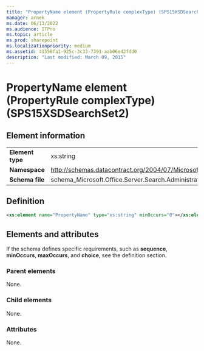 ```yaml
---
title: "PropertyName element (PropertyRule complexType) (SPS15XSDSearchSet2)"
manager: arnek
ms.date: 06/13/2022
ms.audience: ITPro
ms.topic: article
ms.prod: sharepoint
ms.localizationpriority: medium
ms.assetid: 41558fa1-925c-3c33-7391-aab06e42fdd0
description: "Last modified: March 09, 2015"
---
```


# PropertyName element (PropertyRule complexType) (SPS15XSDSearchSet2)

 
  
## Element information

|||
|:-----|:-----|
|**Element type** <br/> |xs:string  <br/> |
|**Namespace** <br/> |http://schemas.datacontract.org/2004/07/Microsoft.Office.Server.Search.Administration  <br/> |
|**Schema file** <br/> |schema_Microsoft.Office.Server.Search.Administration.xsd  <br/> |
   
## Definition

```XML
<xs:element name="PropertyName" type="xs:string" minOccurs="0"></xs:element>

```

## Elements and attributes

If the schema defines specific requirements, such as **sequence**, **minOccurs**, **maxOccurs**, and **choice**, see the definition section. 
  
### Parent elements

None.
  
### Child elements

None.
  
### Attributes

None.
  

